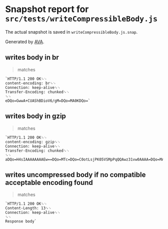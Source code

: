 # Snapshot report for `src/tests/writeCompressibleBody.js`

The actual snapshot is saved in `writeCompressibleBody.js.snap`.

Generated by [AVA](https://avajs.dev).

## writes body in br

> matches

    `HTTP/1.1 200 OK␍␊
    content-encoding: br␍␊
    Connection: keep-alive␍␊
    Transfer-Encoding: chunked␍␊
    ␍␊
    eDQo=GwwA+CUAShBDioV6/gM=DQo=MA0KDQo=`

## writes body in gzip

> matches

    `HTTP/1.1 200 OK␍␊
    content-encoding: gzip␍␊
    Connection: keep-alive␍␊
    Transfer-Encoding: chunked␍␊
    ␍␊
    aDQo=H4sIAAAAAAAAEw==DQo=MTc=DQo=C0otLsjPK05VSMpPqQQAwz31vw0AAAA=DQo=MA0KDQo=`

## writes uncompressed body if no compatible acceptable encoding found

> matches

    `HTTP/1.1 200 OK␍␊
    Content-Length: 13␍␊
    Connection: keep-alive␍␊
    ␍␊
    Response body`
